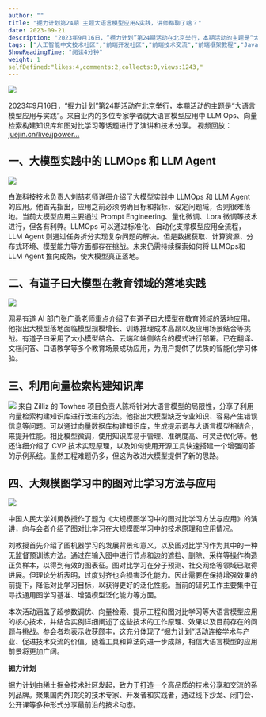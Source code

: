 ```yaml
---
author: ""
title: "掘力计划第24期 主题大语言模型应用&实践，讲师都聊了啥？"
date: 2023-09-21
description: "2023年9月16日，“掘力计划”第24期活动在北京举行，本期活动的主题是“大语言模型应用与实践”。来自业内的多位专家学者就大语言模型应用中 LLM Ops、向量检索构建知识库和图对比学习等话题进行了"
tags: ["人工智能中文技术社区","前端开发社区","前端技术交流","前端框架教程","JavaScript 学习资源","CSS 技巧与最佳实践","HTML5 最新动态","前端工程师职业发展","开源前端项目","前端技术趋势"]
ShowReadingTime: "阅读4分钟"
weight: 1
selfDefined:"likes:4,comments:2,collects:0,views:1243,"
---
```

![](/images/jueJin/055c4b27c338431.png)

2023年9月16日，“掘力计划”第24期活动在北京举行，本期活动的主题是“大语言模型应用与实践”。来自业内的多位专家学者就大语言模型应用中 LLM Ops、向量检索构建知识库和图对比学习等话题进行了演讲和技术分享。 视频回放：[juejin.cn/live/jpower…](https://juejin.cn/live/jpowermeetup24 "https://juejin.cn/live/jpowermeetup24")

一、大模型实践中的 LLMOps 和 LLM Agent
----------------------------

![](/images/jueJin/a886325f8bf940d.png)

白海科技技术负责人刘喆老师详细介绍了大模型实践中 LLMOps 和 LLM Agent 的应用。他首先指出，应用之前必须明确目标和指标，设定问题域，否则很难落地。当前大模型应用主要通过 Prompt Engineering、量化微调、Lora 微调等技术进行，但各有利弊。LLMOps 可以通过标准化、自动化支撑模型应用全流程，LLM Agent 则通过任务拆分实现复杂问题的解决。但是数据获取、计算资源、分布式环境、模型能力等方面都存在挑战。未来仍需持续探索如何将 LLMOps和 LLM Agent 推向成熟，使大模型真正落地。

二、有道子曰大模型在教育领域的落地实践
-------------------

![](/images/jueJin/4d4c34249e2a43b.png)

网易有道 AI 部门张广勇老师重点介绍了有道子曰大模型在教育领域的落地应用。他指出大模型落地面临模型规模增长、训练推理成本高昂以及应用场景结合等挑战。有道子曰采用了大小模型结合、云端和端侧结合的模式进行部署。已在翻译、文档问答、口语教学等多个教育场景成功应用，为用户提供了优质的智能化学习体验。

三、利用向量检索构建知识库
-------------

![](/images/jueJin/6fce4354a95c41b.png) 来自 Zilliz 的 Towhee 项目负责人陈将针对大语言模型的局限性，分享了利用向量检索构建知识库进行改进的方法。他指出大模型缺乏专业知识、容易产生错误信息等问题。可以通过向量数据库构建知识库，生成提示词与大语言模型相结合，来提升性能。相比模型微调，使用知识库易于管理、准确度高、可灵活优化等。他还详细介绍了 CVP 技术实现原理，以及如何使用开源工具快速搭建一个增强问答的示例系统。虽然工程难题仍多，但这为改进大模型提供了新的思路。

四、大规模图学习中的图对比学习方法与应用
--------------------

![](/images/jueJin/2f85cd5291f740a.png)

中国人民大学刘勇教授作了题为《大规模图学习中的图对比学习方法与应用》的演讲，向与会者介绍了图对比学习在大规模图学习中的技术原理和应用情况。

刘教授首先介绍了图机器学习的发展背景和意义，以及图对比学习作为其中的一种无监督预训练方法。通过在输入图中进行节点和边的遮挡、删除、采样等操作构造正负样本，以得到有效的图表征。图对比学习在分子预测、社交网络等领域已取得进展。但理论分析表明，过度对齐也会损害泛化能力。因此需要在保持增强效果的前提下，降低对比学习目标，以获得更好的泛化性能。当前的研究工作主要集中在寻找通用图学习基准、增强模型泛化能力等方面。

本次活动涵盖了超参数调优、向量检索、提示工程和图对比学习等大语言模型应用的核心技术，并结合实例详细阐述了这些技术的工作原理、效果以及目前存在的问题与挑战。参会者均表示收获颇丰，这充分体现了“掘力计划”活动连接学术与产业、促进技术交流的价值。随着工具和算法的进一步成熟，相信大语言模型的应用前景将更加广阔。

**掘力计划**

掘力计划由稀土掘金技术社区发起，致力于打造一个高品质的技术分享和交流的系列品牌。聚集国内外顶尖的技术专家、开发者和实践者，通过线下沙龙、闭门会、公开课等多种形式分享最前沿的技术动态。